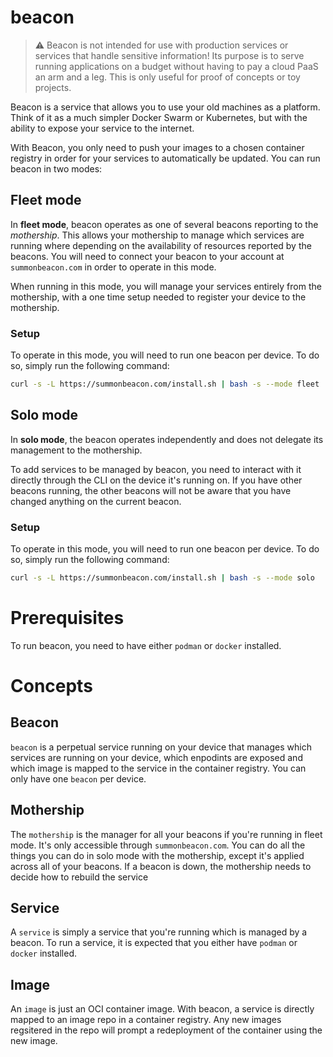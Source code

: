 # beacon

> ⚠️ Beacon is not intended for use with production services or services that handle sensitive information! Its purpose is to serve running applications on a budget without having to pay a cloud PaaS an arm and a leg. This is only useful for proof of concepts or toy projects.

Beacon is a service that allows you to use your old machines as a platform. Think of it as a much simpler Docker Swarm or Kubernetes, but with the ability to expose your service to the internet.

With Beacon, you only need to push your images to a chosen container registry in order for your services to automatically be updated. You can run beacon in two modes:

## Fleet mode

In **fleet mode**, beacon operates as one of several beacons reporting to the _mothership_. This allows your mothership to manage which services are running where depending on the availability of resources reported by the beacons. You will need to connect your beacon to your account at `summonbeacon.com` in order to operate in this mode.

When running in this mode, you will manage your services entirely from the mothership, with a one time setup needed to register your device to the mothership.

### Setup

To operate in this mode, you will need to run one beacon per device. To do so, simply run the following command:

```sh
curl -s -L https://summonbeacon.com/install.sh | bash -s --mode fleet
```

## Solo mode

In **solo mode**, the beacon operates independently and does not delegate its management to the mothership.

To add services to be managed by beacon, you need to interact with it directly through the CLI on the device it's running on. If you have other beacons running, the other beacons will not be aware that you have changed anything on the current beacon.

### Setup

To operate in this mode, you will need to run one beacon per device. To do so, simply run the following command:

```sh
curl -s -L https://summonbeacon.com/install.sh | bash -s --mode solo
```

# Prerequisites

To run beacon, you need to have either `podman` or `docker` installed.

# Concepts

## Beacon

`beacon` is a perpetual service running on your device that manages which services are running on your device, which enpodints are exposed and which image is mapped to the service in the container registry. You can only have one `beacon` per device.

## Mothership

The `mothership` is the manager for all your beacons if you're running in fleet mode. It's only accessible through `summonbeacon.com`. You can do all the things you can do in solo mode with the mothership, except it's applied across all of your beacons. If a beacon is down, the mothership needs to decide how to rebuild the service 

## Service

A `service` is simply a service that you're running which is managed by a beacon. To run a service, it is expected that you either have `podman` or `docker` installed.

## Image

An `image` is just an OCI container image. With beacon, a service is directly mapped to an image repo in a container registry. Any new images regsitered in the repo will prompt a redeployment of the container using the new image.
